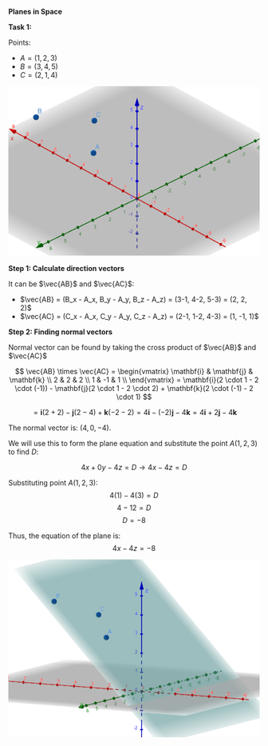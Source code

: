 **Planes in Space**

**Task 1:**

Points:
- $A = (1, 2, 3)$
- $B = (3, 4, 5)$
- $C = (2, 1, 4)$

![alt text](image.png)

**Step 1: Calculate direction vectors**

It can be $\vec{AB}$ and $\vec{AC}$:
- $\vec{AB} = (B_x - A_x, B_y - A_y, B_z - A_z) = (3-1, 4-2, 5-3) = (2, 2, 2)$
- $\vec{AC} = (C_x - A_x, C_y - A_y, C_z - A_z) = (2-1, 1-2, 4-3) = (1, -1, 1)$

**Step 2: Finding normal vectors**

Normal vector can be found by taking the cross product of $\vec{AB}$ and $\vec{AC}$

$$
\vec{AB} \times \vec{AC} = 
\begin{vmatrix}
\mathbf{i} & \mathbf{j} & \mathbf{k} \\
2 & 2 & 2 \\
1 & -1 & 1 \\
\end{vmatrix} = \mathbf{i}(2 \cdot 1 - 2 \cdot (-1)) - \mathbf{j}(2 \cdot 1 - 2 \cdot 2) + \mathbf{k}(2 \cdot (-1) - 2 \cdot 1)
$$

$$
= \mathbf{i}(2 + 2) - \mathbf{j}(2 - 4) + \mathbf{k}(-2 - 2)
= 4\mathbf{i} - (-2)\mathbf{j} - 4\mathbf{k}
= 4\mathbf{i} + 2\mathbf{j} - 4\mathbf{k}
$$


The normal vector is: $(4, 0, -4)$.

We will use this to form the plane equation and substitute the point $A(1, 2, 3)$ to find $D$:

$$4x + 0y - 4z = D \rightarrow 4x - 4z = D$$

Substituting point $A(1, 2, 3)$:
$$4(1) - 4(3) = D$$
$$4 - 12 = D$$
$$D = -8$$

Thus, the equation of the plane is:
$$4x - 4z = -8$$

![alt text](image-1.png)
